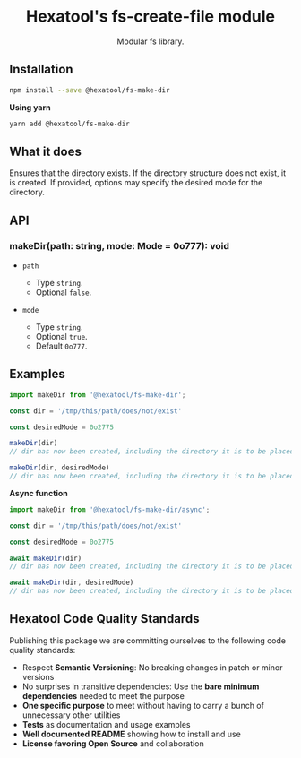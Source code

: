 <h1 align="center">
  Hexatool's fs-create-file module 
</h1>

<p align="center">
  Modular fs library.
</p>

## Installation

```bash
npm install --save @hexatool/fs-make-dir
```

**Using yarn**

```bash
yarn add @hexatool/fs-make-dir
```

## What it does
Ensures that the directory exists. If the directory structure does not exist, it is created. 
If provided, options may specify the desired mode for the directory.

## API

### makeDir(path: string, mode: Mode = 0o777): void

- `path`
   - Type `string`.
   - Optional `false`.


- `mode`
   - Type `string`.
   - Optional `true`.
   - Default `0o777`.

## Examples

```typescript
import makeDir from '@hexatool/fs-make-dir';

const dir = '/tmp/this/path/does/not/exist'

const desiredMode = 0o2775

makeDir(dir)
// dir has now been created, including the directory it is to be placed in

makeDir(dir, desiredMode)
// dir has now been created, including the directory it is to be placed in with permission 0o2775
```

**Async function**

```typescript
import makeDir from '@hexatool/fs-make-dir/async';

const dir = '/tmp/this/path/does/not/exist'

const desiredMode = 0o2775

await makeDir(dir)
// dir has now been created, including the directory it is to be placed in

await makeDir(dir, desiredMode)
// dir has now been created, including the directory it is to be placed in with permission 0o2775
```

## Hexatool Code Quality Standards

Publishing this package we are committing ourselves to the following code quality standards:

- Respect **Semantic Versioning**: No breaking changes in patch or minor versions
- No surprises in transitive dependencies: Use the **bare minimum dependencies** needed to meet the purpose
- **One specific purpose** to meet without having to carry a bunch of unnecessary other utilities
- **Tests** as documentation and usage examples
- **Well documented README** showing how to install and use
- **License favoring Open Source** and collaboration
